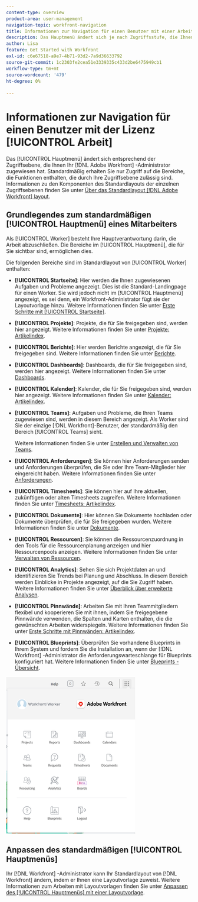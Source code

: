 ```yaml
---
content-type: overview
product-area: user-management
navigation-topic: workfront-navigation
title: Informationen zur Navigation für einen Benutzer mit einer Arbeits-Lizenz
description: Das Hauptmenü ändert sich je nach Zugriffsstufe, die Ihnen Ihr [!DNL Adobe Workfront] Administrator zugewiesen hat. Standardmäßig erhalten Sie nur Zugriff auf die Bereiche, die Funktionen enthalten, die durch Ihre Zugriffsebene zulässig sind.
author: Lisa
feature: Get Started with Workfront
exl-id: c6e67518-a9e7-4b71-93d2-7a9d36633792
source-git-commit: 1c2303fe2cea51e3339335c433d2be6475949cb1
workflow-type: tm+mt
source-wordcount: '479'
ht-degree: 0%

---
```


# Informationen zur Navigation für einen Benutzer mit der Lizenz [!UICONTROL Arbeit]

Das [!UICONTROL Hauptmenü] ändert sich entsprechend der Zugriffsebene, die Ihnen Ihr [!DNL Adobe Workfront] -Administrator zugewiesen hat. Standardmäßig erhalten Sie nur Zugriff auf die Bereiche, die Funktionen enthalten, die durch Ihre Zugriffsebene zulässig sind. Informationen zu den Komponenten des Standardlayouts der einzelnen Zugriffsebenen finden Sie unter [Über das Standardlayout [!DNL Adobe Workfront] layout](../../../administration-and-setup/customize-workfront/use-layout-templates/about-the-default-wf-layout.md).

## Grundlegendes zum standardmäßigen [!UICONTROL Hauptmenü] eines Mitarbeiters

Als [!UICONTROL Worker] besteht Ihre Hauptverantwortung darin, die Arbeit abzuschließen. Die Bereiche im [!UICONTROL Hauptmenü], die für Sie sichtbar sind, ermöglichen dies.

Die folgenden Bereiche sind im Standardlayout von [!UICONTROL Worker] enthalten:

* **[!UICONTROL Startseite]**: Hier werden die Ihnen zugewiesenen Aufgaben und Probleme angezeigt. Dies ist die Standard-Landingpage für einen Worker. Sie wird jedoch nicht im [!UICONTROL Hauptmenü] angezeigt, es sei denn, ein Workfront-Administrator fügt sie der Layoutvorlage hinzu.  Weitere Informationen finden Sie unter [Erste Schritte mit [!UICONTROL Startseite]](../../../workfront-basics/using-home/using-the-home-area/get-started-with-home.md).

* **[!UICONTROL Projekte]**: Projekte, die für Sie freigegeben sind, werden hier angezeigt. Weitere Informationen finden Sie unter [Projekte: Artikelindex](../../../manage-work/projects/projects-overview.md).

* **[!UICONTROL Berichte]**: Hier werden Berichte angezeigt, die für Sie freigegeben sind. Weitere Informationen finden Sie unter [Berichte](../../../reports-and-dashboards/reports/reports-overview.md).

* **[!UICONTROL Dashboards]**: Dashboards, die für Sie freigegeben sind, werden hier angezeigt. Weitere Informationen finden Sie unter [Dashboards](../../../reports-and-dashboards/dashboards/dashboards-overview.md).

* **[!UICONTROL Kalender]**: Kalender, die für Sie freigegeben sind, werden hier angezeigt. Weitere Informationen finden Sie unter [Kalender: Artikelindex](../../../reports-and-dashboards/reports/calendars/calendars.md).

* **[!UICONTROL Teams]**: Aufgaben und Probleme, die Ihren Teams zugewiesen sind, werden in diesem Bereich angezeigt. Als Worker sind Sie der einzige [!DNL Workfront]-Benutzer, der standardmäßig den Bereich [!UICONTROL Teams] sieht.

  Weitere Informationen finden Sie unter [Erstellen und Verwalten von Teams](../../../people-teams-and-groups/create-and-manage-teams/create-and-mange-teams.md).

* **[!UICONTROL Anforderungen]**: Sie können hier Anforderungen senden und Anforderungen überprüfen, die Sie oder Ihre Team-Mitglieder hier eingereicht haben. Weitere Informationen finden Sie unter [Anforderungen](../../../manage-work/requests/requests-overview.md).

* **[!UICONTROL Timesheets]**: Sie können hier auf Ihre aktuellen, zukünftigen oder alten Timesheets zugreifen. Weitere Informationen finden Sie unter [Timesheets: Artikelindex](../../../timesheets/timesheets-all.md).

* **[!UICONTROL Dokumente]**: Hier können Sie Dokumente hochladen oder Dokumente überprüfen, die für Sie freigegeben wurden. Weitere Informationen finden Sie unter [Dokumente](../../../documents/documents-overview.md).

* **[!UICONTROL Ressourcen]**: Sie können die Ressourcenzuordnung in den Tools für die Ressourcenplanung anzeigen und hier Ressourcenpools anzeigen. Weitere Informationen finden Sie unter [Verwalten von Ressourcen](../../../resource-mgmt/manage-resources.md).

* **[!UICONTROL Analytics]**: Sehen Sie sich Projektdaten an und identifizieren Sie Trends bei Planung und Abschluss. In diesem Bereich werden Einblicke in Projekte angezeigt, auf die Sie Zugriff haben. Weitere Informationen finden Sie unter [Überblick über erweiterte Analysen](../../../enhanced-analytics/enhanced-analytics-overview.md).

* **[!UICONTROL Pinnwände]**: Arbeiten Sie mit Ihren Teammitgliedern flexibel und kooperieren Sie mit ihnen, indem Sie freigegebene Pinnwände verwenden, die Spalten und Karten enthalten, die die gewünschten Arbeiten widerspiegeln. Weitere Informationen finden Sie unter [Erste Schritte mit Pinnwänden: Artikelindex](../../../agile/get-started-with-boards/get-started-with-boards.md).

* **[!UICONTROL Blueprints]**: Überprüfen Sie vorhandene Blueprints in Ihrem System und fordern Sie die Installation an, wenn der [!DNL Workfront] -Administrator die Anforderungswarteschlange für Blueprints konfiguriert hat. Weitere Informationen finden Sie unter [Blueprints - Übersicht](../../../administration-and-setup/blueprints/blueprints-overview.md).

![](assets/worker-main-menu-350x426.png)

## Anpassen des standardmäßigen [!UICONTROL Hauptmenüs]

Ihr [!DNL Workfront] -Administrator kann Ihr Standardlayout von [!DNL Workfront] ändern, indem er Ihnen eine Layoutvorlage zuweist. Weitere Informationen zum Arbeiten mit Layoutvorlagen finden Sie unter [Anpassen des [!UICONTROL Hauptmenüs] mit einer Layoutvorlage](../../../administration-and-setup/customize-workfront/use-layout-templates/customize-main-menu.md).
